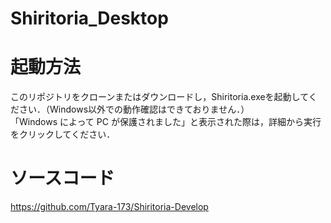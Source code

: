 # Shiritoria_Desktop
# 起動方法
このリポジトリをクローンまたはダウンロードし，Shiritoria.exeを起動してください．（Windows以外での動作確認はできておりません．）<br>
「Windows によって PC が保護されました」と表示された際は，詳細から実行をクリックしてください．
# ソースコード
https://github.com/Tyara-173/Shiritoria-Develop
